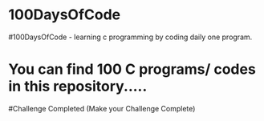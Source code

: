 # 100DaysOfCode
#100DaysOfCode - learning c programming by coding daily one program.
# You can find 100 C programs/ codes in this repository.....
#Challenge Completed (Make your Challenge Complete)

